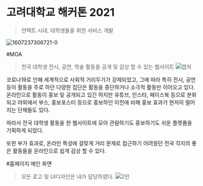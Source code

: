 # 고려대학교 해커톤 2021
>언택트 시대, 대학생들을 위한 서비스 개발

![1607237306721-0](https://user-images.githubusercontent.com/67117391/107641873-802a4180-6cb7-11eb-99e4-74b3d228bdcf.jpg)

#MOA
>전국 대학생 전시, 공연, 학술 활동을 공개 및 감상 할 수 있는 웹사이트
![캡처](https://user-images.githubusercontent.com/67117391/107642957-e2d00d00-6cb8-11eb-8dca-4377dc155292.PNG)

코로나19로 인해 세계적으로 사회적 거리두기가 강제되었고, 그에 따라 특히 전시, 공연 등이 활동을 주로 하던 다양한 집단은 활동을 중단하거나 소극적 활동만 이어오고 있다.
온라인으로 활동이 홍보 및 공개되고 있긴 하지만 유튜브, 인스타, 페이스북 등으로 분화되고 야외에서 부스, 홍보포스터 등으로 홍보하던 이전에 비해 홍보 효과가 현저히 떨어지는 단체들도 있다.

따라서 전국 대학생 활동을 한 웹사이트에 모아 관람하기도 홍보하기도 쉬운 플랫폼을 기획하게 되었다.

또한 부가 효과로, 온라인 특성에 걸맞게 거리 문제로 접근하기 어려웠던 전국 각지의 좋은 활동들을 온라인으로 쉽게 감상 할 수 있다.

#홈페이지 메인 화면
>모든 로고 및 UI디자인은 내가 담당하였다.
![2안](https://user-images.githubusercontent.com/67117391/107643045-fe3b1800-6cb8-11eb-991c-93a9c98335c0.PNG)
